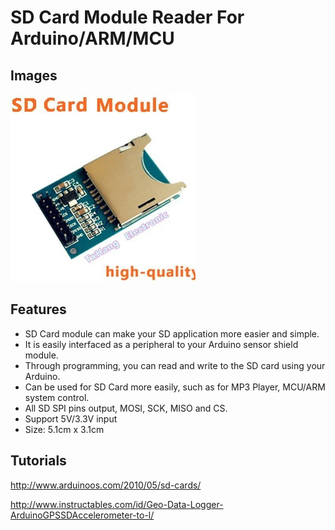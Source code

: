 # SD Card Module Reader For Arduino/ARM/MCU

## Images
![Image1](images/sdcard.jpg?raw=true)

## Features
* SD Card module can make your SD application more easier and simple.
* It is easily interfaced as a peripheral to your Arduino sensor shield module.
* Through programming, you can read and write to the SD card using your Arduino.
* Can be used for SD Card more easily, such as for MP3 Player, MCU/ARM system control.
* All SD SPI pins output, MOSI, SCK, MISO and CS.
* Support 5V/3.3V input
* Size: 5.1cm x 3.1cm

## Tutorials
<http://www.arduinoos.com/2010/05/sd-cards/>

<http://www.instructables.com/id/Geo-Data-Logger-ArduinoGPSSDAccelerometer-to-l/>
